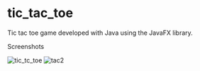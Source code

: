 # tic_tac_toe
Tic tac toe game developed with Java using the JavaFX library.

Screenshots

![tic_tc_toe](https://user-images.githubusercontent.com/71197422/133704911-d6ead574-a3fc-4f16-97bb-1958533f172c.PNG)
![tac2](https://user-images.githubusercontent.com/71197422/133704957-1a013e64-77de-4fc2-93b1-d17dfc013c3d.PNG)
